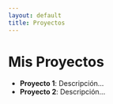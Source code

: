 ```yaml
---
layout: default
title: Proyectos
---
```


# Mis Proyectos  
- **Proyecto 1**: Descripción...  
- **Proyecto 2**: Descripción...  
